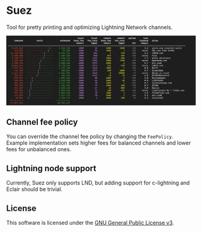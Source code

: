 # Suez

Tool for pretty printing and optimizing Lightning Network channels.

![screenshot](screenshot.png)

## Channel fee policy

You can override the channel fee policy by changing the `FeePolicy`.
Example implementation sets higher fees for balanced channels and lower fees for unbalanced ones.

## Lightning node support

Currently, Suez only supports LND, but adding support for c-lightning and Eclair should be trivial.

## License

This software is licensed under the [GNU General Public License v3](COPYING).
